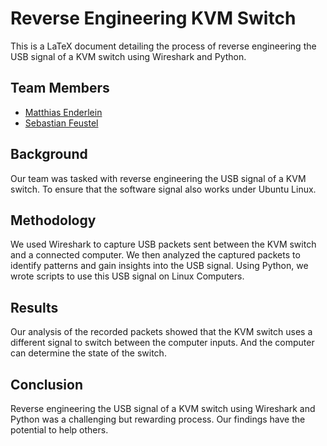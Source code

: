 # Reverse Engineering KVM Switch
This is a LaTeX document detailing the process of reverse engineering the USB signal of a KVM switch using Wireshark and Python.

## Team Members
  - [Matthias Enderlein](https://github.com/programming-matthias)
  - [Sebastian Feustel](https://github.com/53845714nF)

## Background
Our team was tasked with reverse engineering the USB signal of a KVM switch. 
To ensure that the software signal also works under Ubuntu Linux.

## Methodology
We used Wireshark to capture USB packets sent between the KVM switch and a connected computer. We then analyzed the captured packets to identify patterns and gain insights into the USB signal.
Using Python, we wrote scripts to use this USB signal on Linux Computers.

## Results
Our analysis of the recorded packets showed that the KVM switch uses a different signal to switch between the computer inputs. And the computer can determine the state of the switch.

## Conclusion
Reverse engineering the USB signal of a KVM switch using Wireshark and Python was a challenging but rewarding process. Our findings have the potential to help others.
